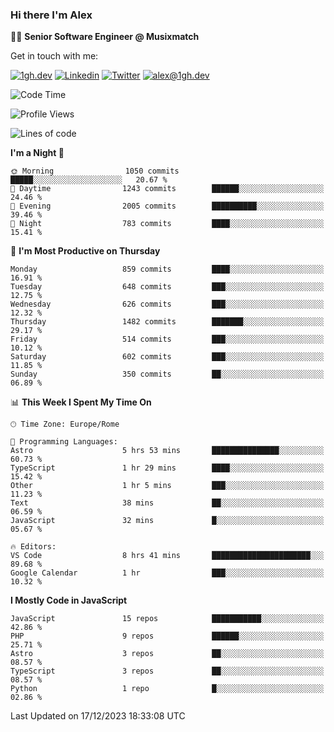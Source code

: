 ### Hi there I'm Alex

👨‍💻 __Senior Software Engineer @ Musixmatch__

Get in touch with me:

[![1gh.dev](https://img.shields.io/static/v1?label=1gh.dev&message=%20&color=red&logo=&style=flat-square&logoColor=white)](https://www.1gh.dev/)
[![Linkedin](https://img.shields.io/static/v1?label=Linkedin&message=%20&color=blue&logo=Linkedin&style=flat-square&logoColor=white)](https://linkedin.com/in/alexghirelli)
[![Twitter](https://img.shields.io/static/v1?label=Twitter&message=%20&color=blue&logo=Twitter&style=flat-square&logoColor=white)](https://twitter.com/alexGhirelli)
[![alex@1gh.dev](https://img.shields.io/static/v1?label=alex@1gh.dev&message=%20&color=red&logo=gmail&style=flat-square&logoColor=white)](mailto:alex@1gh.dev)

<!--START_SECTION:waka-->
![Code Time](http://img.shields.io/badge/Code%20Time-7%2C647%20hrs%2020%20mins-blue)

![Profile Views](http://img.shields.io/badge/Profile%20Views-0-blue)

![Lines of code](https://img.shields.io/badge/From%20Hello%20World%20I%27ve%20Written-23.9%20million%20lines%20of%20code-blue)

**I'm a Night 🦉** 

```text
🌞 Morning                1050 commits        █████░░░░░░░░░░░░░░░░░░░░   20.67 % 
🌆 Daytime                1243 commits        ██████░░░░░░░░░░░░░░░░░░░   24.46 % 
🌃 Evening                2005 commits        ██████████░░░░░░░░░░░░░░░   39.46 % 
🌙 Night                  783 commits         ████░░░░░░░░░░░░░░░░░░░░░   15.41 % 
```
📅 **I'm Most Productive on Thursday** 

```text
Monday                   859 commits         ████░░░░░░░░░░░░░░░░░░░░░   16.91 % 
Tuesday                  648 commits         ███░░░░░░░░░░░░░░░░░░░░░░   12.75 % 
Wednesday                626 commits         ███░░░░░░░░░░░░░░░░░░░░░░   12.32 % 
Thursday                 1482 commits        ███████░░░░░░░░░░░░░░░░░░   29.17 % 
Friday                   514 commits         ███░░░░░░░░░░░░░░░░░░░░░░   10.12 % 
Saturday                 602 commits         ███░░░░░░░░░░░░░░░░░░░░░░   11.85 % 
Sunday                   350 commits         ██░░░░░░░░░░░░░░░░░░░░░░░   06.89 % 
```


📊 **This Week I Spent My Time On** 

```text
🕑︎ Time Zone: Europe/Rome

💬 Programming Languages: 
Astro                    5 hrs 53 mins       ███████████████░░░░░░░░░░   60.73 % 
TypeScript               1 hr 29 mins        ████░░░░░░░░░░░░░░░░░░░░░   15.42 % 
Other                    1 hr 5 mins         ███░░░░░░░░░░░░░░░░░░░░░░   11.23 % 
Text                     38 mins             ██░░░░░░░░░░░░░░░░░░░░░░░   06.59 % 
JavaScript               32 mins             █░░░░░░░░░░░░░░░░░░░░░░░░   05.67 % 

🔥 Editors: 
VS Code                  8 hrs 41 mins       ██████████████████████░░░   89.68 % 
Google Calendar          1 hr                ███░░░░░░░░░░░░░░░░░░░░░░   10.32 % 
```

**I Mostly Code in JavaScript** 

```text
JavaScript               15 repos            ███████████░░░░░░░░░░░░░░   42.86 % 
PHP                      9 repos             ██████░░░░░░░░░░░░░░░░░░░   25.71 % 
Astro                    3 repos             ██░░░░░░░░░░░░░░░░░░░░░░░   08.57 % 
TypeScript               3 repos             ██░░░░░░░░░░░░░░░░░░░░░░░   08.57 % 
Python                   1 repo              █░░░░░░░░░░░░░░░░░░░░░░░░   02.86 % 
```




 Last Updated on 17/12/2023 18:33:08 UTC
<!--END_SECTION:waka-->
